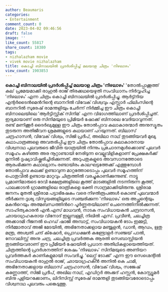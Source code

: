 ```yaml
---
author: Beaumaris
categories:
- Entertainment
comment_count: 0
date: 2023-04-02 09:46:56
draft: false
image: ''
like_count: 55817
share_count: 18380
tags:
- nizhalazham movie
- vivek movie nizhalazham
title: കൊച്ചി ബിനാലയിൽ പ്രദർശിപ്പിച്ച് മലയാള ചിത്രം 'നിഴലാഴം'
view_count: 1903853
---
```


**കൊച്ചി ബിനാലയിൽ പ്രദർശിപ്പിച്ച് മലയാള ചിത്രം 'നിഴലാഴം'** 'തോൽപ്പാക്കൂത്ത് കല' പ്രമേയമാക്കി രാഹുൽ രാജ് തിരക്കഥയെഴുതി സംവിധാനം നിർവ്വഹിച്ച 'നിഴലാഴം' എന്ന ചിത്രം കൊച്ചി ബിനാലയിൽ പ്രദർശിപ്പിച്ചു. ആർട്ട്നിയ എന്റർടൈൻമെൻറിന്റെ ബാനറിൽ വിവേക് വിശ്വവും എസ്സാർ ഫിലിംസിന്റെ ബാനറിൽ സുരേഷ് രാമന്തളിയും ചേർന്ന് നിർമ്മിച്ച ഈ ചിത്രം കൊച്ചി ബിനാലെയിലെ 'ആർട്ടിസ്റ്റിക് സിനിമ' എന്ന വിഭാഗത്തിലാണ് പ്രദർശിപ്പിച്ചത്. ഇദ്യമായാണ് ഒരു സിനിമയുടെ പ്രിമിയർ ഷോക്ക് ബിനാലെ വേദിയാവുന്നത്‌. രണ്ട് മണിക്കൂർ ദൈർഖ്യമുള്ള ഈ ചിത്രം തോൽപ്പാവ കലാകാരന്മാർ അനുസ്യൂതം തുടരുന്ന അതിജീവന ശ്രമങ്ങളുടെ കഥയാണ് പറയുന്നത്. ബിലാസ് ചന്ദ്രഹാസൻ, വിവേക് വിശ്വം, സിജി പ്രദീപ്‌, അഖിലാ നാഥ്‌ തുടങ്ങിയവർ മുഖ്യ കഥാപാത്രങ്ങളെ അവതരിപ്പിച്ച ഈ ചിത്രം തോൽപ്പാവ കലാകാരനായ വിശ്വനാഥ പുലവരുടെ ജീവിത യാത്രയിൽ നിന്നും പ്രചോദനമുൾക്കൊണ്ട് പുലവർ സമൂഹം കഴിഞ്ഞ അര നൂറ്റാണ്ടായി നേരിടുന്ന വെല്ലുവിളികളാണ് പ്രേക്ഷകർക്ക് മുന്നിൽ ദൃഷ്യാവിഷ്ക്കരിച്ചിരിക്കുന്നത്. അറുപതുകളുടെ അവസാനത്തോടെ ആരംഭിക്കുന്ന കഥാഖ്യാനം രണ്ടായിരം കാലഘട്ടത്തേക്ക് എത്തുമ്പോൾ തോൽപ്പാവ കലക്ക് ഉണ്ടാവുന്ന മാറ്റത്തോടൊപ്പം പുലവർ സമൂഹത്തിന് പൊതുവിൽ ഉണ്ടായ മാറ്റവും ചിത്രത്തിൽ വരച്ചുകാണിക്കുന്നുണ്ട്. നാട്ടു പ്രമാണിമാരുടെ ദേവി ക്ഷേത്രങ്ങളിലെ കൂത്ത് മാടങ്ങളിൽ നടന്നിരുന്ന കൂത്ത്, പാലക്കാടൻ ഗ്രാമങ്ങളിലെ രാത്രികളെ ഭക്തി സാന്ദ്രമാക്കിയിരുന്നു. ശ്രീരാമ ജനനം മുതൽ ശ്രീരാമ പട്ടാഭിഷേകം വരെ നിഴൽരൂപങ്ങൾ കൊണ്ട് പുലവന്മാർ തീർക്കുന്ന ദൃശ്യ വിസ്മയങ്ങളിലൂടെ സഞ്ചരിക്കുന്ന 'നിഴലാഴം' ഒരു അച്ഛന്റെയും മകൻറെയും അത്മബന്ധത്തിൻറെ പൂർണ്ണതയിലാണ് ചെന്നെത്തിനിൽക്കുന്നത്. സാഹിത്യകാരൻ എൻ.എസ് മാധവൻ, നാടക സംവിധായകൻ ചന്ദ്രദാസൻ, ഛായാ​ഗ്രഹകരായ വിനോദ് ഇല്ലമ്പള്ളി, നിഖിൽ എസ്. പ്രവീൺ, ചലച്ചിത്ര അക്കാദമി റീജനൽ ഹെഡ് ഷാജി അമ്പാട്ട്, സംവിധായകൻ ടോം ഇമ്മട്ടി, നിർമ്മാതാവ് അജി മേടയിൽ, അഭിനേതാക്കളായ മഞ്ജുളൻ, ഡാൻ, ആഡം, ഋതു മന്ത്ര, അശ്വതി ചന്ദ് കിഷോർ, പ്രൊഡക്ഷൻ കണ്ട്രോളർ സഞ്ജയ് പാൽ, നോവലിസ്റ്റ് അനു ചന്ദ്ര, ചലച്ചിത്ര പ്രവർത്തക ആരതി സെബാസ്റ്റിയൻ തുടങ്ങിയവരാണ് ഈ പ്രീമിയർ ഷോയിൽ പ്രധാന അതിഥികളായെത്തിയത്. ചിത്രത്തിന്റെ പ്രദർശനത്തിന് ശേഷം 'നിഴലാഴം' സിനിമയുടെ അണിയറ പ്രവർത്തകർ കാണികളുമായി സംവദിച്ചു. 'ലെറ്റ്സ് ടോക്ക്' എന്ന ഈ സെഗ്മെന്റിൽ സംവിധായകൻ രാഹുൽ രാജ്, ഛായാ​ഗ്രഹകൻ അനിൽ കെ ചാമി, അഭിനേതാക്കളായ ബിലാസ് ചന്ദ്രഹാസൻ, വിവേക് വിശ്വം, സജേഷ് കണ്ണോത്ത്, സിജി പ്രദീപ്‌, അഖില നാഥ്‌, എഡിറ്റർ അംജദ് ഹസ്സൻ, കോസ്റ്റ്യൂമർ ബിനു പുളിയറക്കോണം, ലിറിസിസ്റ്റ് സുരേഷ് രാമന്തളി തുടങ്ങിയവരോടൊപ്പം വിശ്വനാഥ പുലവരും പങ്കെടുത്തു.